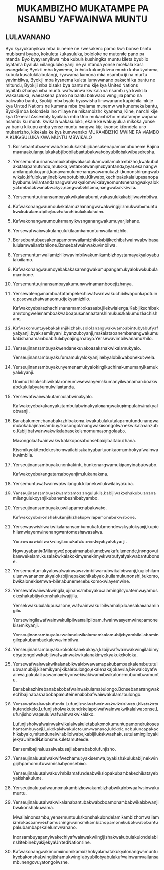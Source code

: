 <h1 align='center'>MUKAMBIZHO MUKATAMPE PA NSAMBU YAFWAINWA MUNTU</h1>
<h2>LULAVANANO</h2>
<p>Byo kyayukanyikwa mba buneme ne kwesakena pamo kwa bonse bantu mubisemi byabo, kokuleta kukasuluka, bololoke ne mutende pano pa ntanda;
Byo kyaykanyikwa mba kubula kushingika muntu kileta byubilo byatama byalula milanguluko yanji ne ya ntanda yonse moekala kasa asangalala;
Byokiji mba kyanema, kubula kukanjikizna muntu kuba kyatama, kubula kusatukila butangi, kyawama kumona mba nsambu iji na muntu yavimbilwa,
Byokiji mba kyanema kuleta lumvwanano pakachi ka bantu ne mitundu,
Byokiji mba bisaka bya bantu mu kije kya United Nations byaitabuzhanya mba muntu wafwainwa kwikala na nsambu ya kwikala wakasuluka, waesakena pamo na bantu bakwabo wingijila pamo na bakwabo bantu,
Byokiji mba byalo byaswisha limvwanano kupichila mkije kya United Nations ne kumona mba byalama munemw wa kunemeka bantu,
Byokiji mba kolondela ino milaye ne mikambizho kyanema,
Kine, nanchi kije kya General Assembly kyaitaba mba Uno mukambizho mukatampe wapana nsambu ku muntu kwikala wakasuluka, ekale ke wakuyulula mikoka yonse ya bantu kikupu amba yense muntu nangwa kije kyonse kilondela uno mukamizho, kikekala ke kya kumwenako
MUKAMBIZHO MWINE PA MAMBO A KUKASULUKA KWA MUNTU MBWIKALO</p>
<ol>
  <li>
    <p>Bonsebantubasemwabakasulukakabijibaesakenapamomubuneme.Bajinamaanaakulangulukakabijibobilabantubakwabobyubilobakwibasekesha.</p>
  </li>
  <li>
    <p>Yensemuntuujinansambukabijiwakasulukamwailamukambizho,kwakubulakutalapamutundu,mukoka,lwitabilolwanijmubyantanda,byaLesa,nangwamilangulukoyanji,kanawamulumenangwawamukazhi,bunonshinangwabwikalo,kifulokyanjinebikwabotubintu.Kikwabo,kechipakekalalupusanopabyabumulwilantandanangwalwakyalomwikalayeomuntunenangwakyalokyatambulabwanabwakyo,nangwabekilama,nangwabakikiwila.</p>
  </li>
  <li>
    <p>Yensemuntuujinansambuyakwikalanabumi,wakasulukakabijiwavimbilwa.</p>
  </li>
  <li>
    <p>Kafwakonangwaumoukekalamuzhanangwawakwingijilamukwabomuntukwakubulamalipilo;buzhakechibukekalakoine.</p>
  </li>
  <li>
    <p>Kafwakonangwaumoukamanyikwanganangwakumuyanjishane.</p>
  </li>
  <li>
    <p>Yensewafwainwakulangulukilaambamuntumwailamizhilo.</p>
  </li>
  <li>
    <p>Bonsebantubaesakenapamomwailamizhilokabijikechibafwainwakwibasalululamwailamizhilone.Bonsebafwainwakuvimbilwa.</p>
  </li>
  <li>
    <p>Yensemuntumwailamizhilowavimbilwakumikambizhoyatamayakyaloyabulakuilamo.</p>
  </li>
  <li>
    <p>Kafwakonangwaumoyebakakasanangwakumupangamukyalokwakubulamambone.</p>
  </li>
  <li>
    <p>Yensemuntuujinansambuyakumumvwinamambooejizhanya.</p>
  </li>
  <li>
    <p>Yensewalengamamboakatampekechiwafwainwakuchibilwaponkapotuine,posowazhatwanaomukijekyamizhilo.</p>
    <p>Kafwakoyebakazhachishanamambokasaabujilekwialenga.Kabijikechibakamutongwelemamboakwaboapusananaatanshimukusakakumuzhachishane.</p>
  </li>
  <li>
    <p>Kafwakomuntuyebakakanjikizhakusololanangwakwambabintubyabufyafyabyanji,byakisemikyanji,byanzuboyanji,makalataoanembanangwakumukabishanamamboabifulobyoajinganabyo.Yensewavimbilwanamuzhilo.</p>
  </li>
  <li>
    <p>Yenseujinansambuyakwendanekuyakoasakanakwikalamukyalo.</p>
    <p>Yenseujinansambuyakufumamukyalokyanjinebyalobikwabonekubwela.</p>
  </li>
  <li>
    <p>Yenseujinansambuyakunyemenamukyalokingikuchinakumumanyikamukyalokyanji.</p>
    <p>Unomuzhilokechiwikalakoneumvwewanyemakumanyikwanamamboakwabokukilabyabumulwilantanda.</p>
  </li>
  <li>
    <p>Yensewafwainwakutambulabwinakyalo.</p>
    <p>Kafwakoyebakakanyakutambulabwinakyalonangwakupimpulabwinakyalobwanji.</p>
  </li>
  <li>
    <p>Banabalumenebanabakazhibakoma,kwakubulakutalapamutundunangwamukokabajinansambuyakusongolanangwakusongolwanekwikalananzubo.Kabijibafwainwakwikalabasekelamomumasongolaabo.</p>
    <p>Masongolaafwainwakwikalakoposobonsebabijibaitabuzhana.</p>
    <p>Kisemikyokitendekeshomwailabisakabyabantuonkaomambokyafwainwakuvimbila.</p>
  </li>
  <li>
    <p>Yenseujinansambuyakunonkakintu,bunkenangwamukipanyinabakwabo.</p>
    <p>Kafwakoyebakangatansaboyanjimulukanakana.</p>
  </li>
  <li>
    <p>Yensemuntuwafwainwakwilangulukilanekwifukwilabyakuba.</p>
  </li>
  <li>
    <p>Yenseujinansambuyakwambamoalangulukila,kabijiwakoshakubulananamilangulukoyanjikubanembeshibabyambo.</p>
  </li>
  <li>
    <p>Yenseujinansambuyakupwilapamonabakwabo.</p>
    <p>Kafwakoyebakonshakukanjikizhakupwilapamonabakwabone.</p>
  </li>
  <li>
    <p>Yensewaswishiwakwikalanansambumukafulumendewakyalokyanji,kupichilamwiayemwinenangwantomeshawasalwa.</p>
    <p>Yensewaswishiwakwingilamukafulumendeyakyalokyanji.</p>
    <p>Ngovuyabantu(Milangwe)popaimanabulumebwakafulumende,inongovuikamwekelamukusalakwikalakokimyenekimyekwabufyafyakwabantubonse.</p>
  </li>
  <li>
    <p>Yensemuntumukyalowafwainwawavimbilwamubwikalobwanji,kupichilamulumvwananomukyalokabijinepakachikabyalo,kuilamubunonshi,bukomo,bwikalonekisemwa-biletabunemenebukomokwiayemwine.</p>
  </li>
  <li>
    <p>Yensewafwainwakwingila;ujinansambuyakusalamingiloyoatemwayamusekeshakabijiyakonshakutwajijila.</p>
    <p>Yensekwakubulalupusanone,wafwainwakulipilwamalipiloaesakananamingilo.</p>
    <p>Yensewingilawafwainwakulipilwamalipiloamufwainwaayemwinepamonekisemikyanji.</p>
    <p>Yenseujinansambuyakutwelanekwikalamembalamubijebyambilakobamingilopakubambaekalewavimbilwa.</p>
  </li>
  <li>
    <p>Yenseujinansambuyakukokolokanekukaya,kabijiwafwainwakwingilabimyebyatongolwakabijiwafwainwakwikalanakimyekyakukokoloka.</p>
  </li>
  <li>
    <p>Yensewafwainwakwikalanabikwalobwawamapakubambaekalenabututulubwamubiji,kisemikyanjikikalebulongo,ekalenakajokavula,bivwalobyafwainwa,pakulalapawamanebyonsebisakiwamubwikalonemubumibwamuntu.</p>
    <p>Banabakazhinebanababobafwainwakulamabulongo.Bonsebananangwakechibajinabashabobapamuteinenabobafwainwakulamabulongo.</p>
  </li>
  <li>
    <p>Yensewafwainwakufunda.Lufunjisholwafwainwakwikalalwatu,kikatakatakutendekelo.Lufunjisholwakutendekelapolwafwainwakwikalalwabonse.Lufunjisholwapeululwafwainwakwikalako.</p>
    <p>Lufunjisholwafwainwakwikalalwakuletabukomokumuntupamonekukoseshansambuyanji.Lukekalalwakuletalumvwanano,lulekelo,nebulundapakachikabyalo,mitundunelwitabilolwabo,kabijilukakwashakusutulamingiloyakijekyaUnitedNationsmukuletamutende.</p>
    <p>Bansemibajinaluusalwakusajilabanababolufunjisho.</p>
  </li>
  <li>
    <p>Yenseujinaluusalwakwifwezhamubyakisemwa,byakishakulukabijinekwingijilapamomukuwamishabyonsebino.</p>
    <p>Yenseujinaluusalwakuvimbilamafundeabwikalopakubambakechibatayebyakishakulune.</p>
  </li>
  <li>
    <p>Yenseujinaluusalwaunomukambizhowakambizhabwikalobwaafwainwakumuntu.</p>
  </li>
  <li>
    <p>Yenseujinaluusalwakwikalanabantubakwaboboamonambabwikalobwanjibwakonshakuwama.</p>
    <p>Mwailainonsambu,yensemuntuukakonshakulondelamikambizhomwailamizhilokasaamweshamushingiwainomikambizhopamonekubakwabobantupakubambapekalelumvwanano.</p>
    <p>InonsambuyapanyiwakechiyafwainwakwiingijishakwakubulakulondelabinshitebinebyakijekyaUnitedNationsine.</p>
  </li>
  <li>
    <p>Kafwakonangwakimomuinomikambizhokyalamatakukyalonangwamuntukyobakonshakwingijishamukwingilabyubilobyabulakufwainwamwailansambunengovuyatongolwane.</p>
  </li>
</ol>
